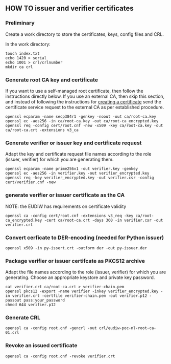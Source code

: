 ## HOW TO issuer and verifier certificates

### Preliminary
Create a work directory to store the certificates, keys, config files and CRL.

In the work directory:
```
touch index.txt
echo 1420 > serial
echo 1001 > crl/crlnumber
mkdir ca crl
```

### Generate root CA key and certificate
If you want to use a self-managed root certificate, then follow the instructions directly below. If you use an external CA, then skip this section, and instead of following the instructions for [creating a certificate](#generate-verifier-or-issuer-certificate-as-the-ca) send the certificate service request to the external CA as per established procedure.
```
openssl ecparam -name secp384r1 -genkey -noout -out ca/root-ca.key
openssl ec -aes256 -in ca/root-ca.key -out ca/root-ca_encrypted.key
openssl req -config cert/root.cnf -new -x509 -key ca/root-ca.key -out ca/root-ca.crt -extensions v3_ca
```

### Generate verifier or issuer key and certificate request
Adapt the key and certificate request file names according to the role (issuer, verifier) for which you are generating them.
```
openssl ecparam -name prime256v1 -out verifier.key -genkey
openssl ec -aes256 -in verifier.key -out verifier_encrypted.key
openssl req -key verifier_encrypted.key -out verifier.csr -config cert/verifier.cnf -new
```

### generate verifier or issuer certificate as the CA
NOTE: the EUDIW has requirements on certificate validity
```
openssl ca -config cert/root.cnf -extensions v3_req -key ca/root-ca_encrypted.key -cert ca/root-ca.crt -days 360 -in verifier.csr -out verifier.crt
```

### Convert cerficate to DER-encoding (needed for Python issuer)
```
openssl x509 -in py-issert.crt -outform der -out py-issuer.der
```

### Package verifier or issuer certifcate as PKCS12 archive
Adapt the file names according to the role (issuer, verifier) for which you are generating. Choose an appropriate keystore and private key password.
```
cat verifier.crt ca/root-ca.crt > verifier-chain.pem
openssl pkcs12 -export -name verifier -inkey verifier_encrypted.key -in verifier.crt -certfile verifier-chain.pem -out verifier.p12 -passout pass:your_password
chmod 644 verifier.p12
```

### Generate CRL
```
openssl ca -config root.cnf -gencrl -out crl/eudiw-poc-nl-root-ca-01.crl
```

### Revoke an issued certificate
```
openssl ca -config root.cnf -revoke verifier.crt
```